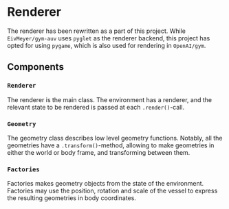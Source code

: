 # Renderer
The renderer has been rewritten as a part of this project. While `EivMeyer/gym-auv` uses `pyglet` as the renderer backend, this project has opted for using `pygame`, which is also used for rendering in `OpenAI/gym`.

## Components
### `Renderer`
The renderer is the main class. The environment has a renderer, and the relevant state to be rendered is passed at each `.render()`-call. 

### `Geometry`
The geometry class describes low level geometry functions. Notably, all the geometries have a `.transform()`-method, allowing to make geometries in either the world or body frame, and transforming between them.

### `Factories`
Factories makes geometry objects from the state of the environment. Factories may use the position, rotation and scale of the vessel to express the resulting geometries in body coordinates.
